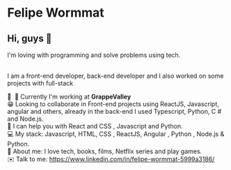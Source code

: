 # Felipe Wormmat


## Hi, guys 👋

I'm loving with programming and solve problems using tech.

<br />  I am a front-end developer, back-end developer and I also worked on some projects with full-stack

:bank: &nbsp;🏦  Currently I'm working at **GrappeValley**
<br/>😁   Looking to collaborate in Front-end projects using ReactJS, Javascript, angular and others, already in the back-end I used Typescript, Python, C # and Node.js.
<br/>🏫   I can help you with React and CSS , Javascript and Python.
<br/>💻   My stack: Javascript, HTML, CSS , ReactJS, Angular , Python , Node.js & Python.
<br/>💬   About me: I love tech, books, films, Netflix series and play games.
<br/>✉️   Talk to me: https://www.linkedin.com/in/felipe-wormmat-5999a3186/
